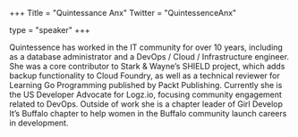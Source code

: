 +++
Title = "Quintessance Anx"
Twitter = "QuintessenceAnx"

type = "speaker"
+++

Quintessence has worked in the IT community for over 10 years, including as a database administrator and a DevOps / Cloud / Infrastructure engineer. She was a core contributor to Stark & Wayne’s SHIELD project, which adds backup functionality to Cloud Foundry, as well as a technical reviewer for Learning Go Programming published by Packt Publishing. Currently she is the US Developer Advocate for Logz.io, focusing community engagement related to DevOps. Outside of work she is a chapter leader of Girl Develop It’s Buffalo chapter to help women in the Buffalo community launch careers in development.
